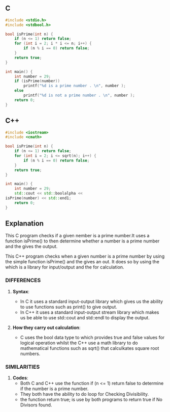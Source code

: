 ## C

```C
#include <stdio.h>
#include <stdbool.h>

bool isPrime(int n) {
    if (n <= 1) return false;
    for (int i = 2; i * i <= n; i++) {
        if (n % i == 0) return false;
    }
    return true;
}

int main() {
    int number = 29;
    if (isPrime(number))
        printf("%d is a prime number . \n", number );
    else
        printf("%d is not a prime number . \n", number );
    return 0;
}
```

## C++

```Cpp
#include <iostream>
#include <cmath>

bool isPrime(int n) {
    if (n <= 1) return false;
    for (int i = 2; i <= sqrt(n); i++) {
        if (n % i == 0) return false;
    }
    return true;
}

int main() {
    int number = 29;
    std::cout << std::boolalpha <<
isPrime(number) << std::end1;
    return 0;
}
```

## Explanation
This C program checks if a given nember is a prime number.It uses a function isPrime() to then determine whether a number is a prime number and the gives the output.

This C++ program checks when a given number is a prime number by using the simple function isPrime() and the gives an out. It does so by using the <iostream> which is a library for input/output and the <cmath> for calculation.


### DIFFERENCES

1. **Syntax**:
   - In C it uses a standard input-output library which gives us the ability to use functions such as print() to give output.
   - In C++ it uses a standard input-output stream library which makes us be able to use std::cout and std::endl to display the output.

2. **How they carry out calculation**:
   -  C uses the bool data type to which provides true and false values for logical operation whilst the C++ use a math library to do mathematical functions such as sqrt() that calculkates square root numbers.



### SIMILARITIES

1. **Codes**: 
   - Both C and C++ use the function if (n <= 1) return false to determine if the number is a prime number.
   - They both have the ability to do loop for Checking Divisibility.
   - the function return true; is use by both programs to return true if No Divisors found.

